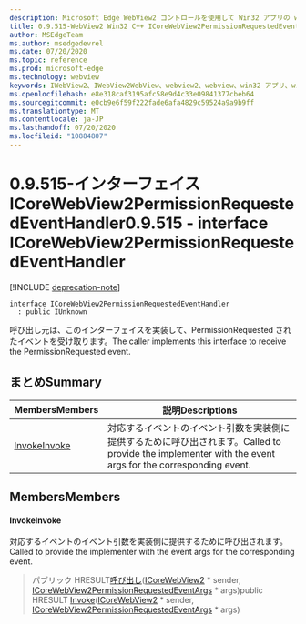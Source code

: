 ```yaml
---
description: Microsoft Edge WebView2 コントロールを使用して Win32 アプリの web コンテンツをホストする
title: 0.9.515-WebView2 Win32 C++ ICoreWebView2PermissionRequestedEventHandler
author: MSEdgeTeam
ms.author: msedgedevrel
ms.date: 07/20/2020
ms.topic: reference
ms.prod: microsoft-edge
ms.technology: webview
keywords: IWebView2、IWebView2WebView、webview2、webview、win32 アプリ、win32、edge、ICoreWebView2、ICoreWebView2Controller、browser control、edge html
ms.openlocfilehash: e8e318caf3195afc58e9d4c33e09841377cbeb64
ms.sourcegitcommit: e0cb9e6f59f222fade6afa4829c59524a9a9b9ff
ms.translationtype: MT
ms.contentlocale: ja-JP
ms.lasthandoff: 07/20/2020
ms.locfileid: "10884807"
---
```

# <span data-ttu-id="e4be6-104">0.9.515-インターフェイス ICoreWebView2PermissionRequestedEventHandler</span><span class="sxs-lookup"><span data-stu-id="e4be6-104">0.9.515 - interface ICoreWebView2PermissionRequestedEventHandler</span></span> 

[!INCLUDE [deprecation-note](../../includes/deprecation-note.md)]

```
interface ICoreWebView2PermissionRequestedEventHandler
  : public IUnknown
```

<span data-ttu-id="e4be6-105">呼び出し元は、このインターフェイスを実装して、PermissionRequested されたイベントを受け取ります。</span><span class="sxs-lookup"><span data-stu-id="e4be6-105">The caller implements this interface to receive the PermissionRequested event.</span></span>

## <span data-ttu-id="e4be6-106">まとめ</span><span class="sxs-lookup"><span data-stu-id="e4be6-106">Summary</span></span>

 <span data-ttu-id="e4be6-107">Members</span><span class="sxs-lookup"><span data-stu-id="e4be6-107">Members</span></span>                        | <span data-ttu-id="e4be6-108">説明</span><span class="sxs-lookup"><span data-stu-id="e4be6-108">Descriptions</span></span>
--------------------------------|---------------------------------------------
[<span data-ttu-id="e4be6-109">Invoke</span><span class="sxs-lookup"><span data-stu-id="e4be6-109">Invoke</span></span>](#invoke) | <span data-ttu-id="e4be6-110">対応するイベントのイベント引数を実装側に提供するために呼び出されます。</span><span class="sxs-lookup"><span data-stu-id="e4be6-110">Called to provide the implementer with the event args for the corresponding event.</span></span>

## <span data-ttu-id="e4be6-111">Members</span><span class="sxs-lookup"><span data-stu-id="e4be6-111">Members</span></span>

#### <span data-ttu-id="e4be6-112">Invoke</span><span class="sxs-lookup"><span data-stu-id="e4be6-112">Invoke</span></span> 

<span data-ttu-id="e4be6-113">対応するイベントのイベント引数を実装側に提供するために呼び出されます。</span><span class="sxs-lookup"><span data-stu-id="e4be6-113">Called to provide the implementer with the event args for the corresponding event.</span></span>

> <span data-ttu-id="e4be6-114">パブリック HRESULT[呼び出し](#invoke)([ICoreWebView2](icorewebview2.md) \* sender, [ICoreWebView2PermissionRequestedEventArgs](icorewebview2permissionrequestedeventargs.md) \* args)</span><span class="sxs-lookup"><span data-stu-id="e4be6-114">public HRESULT [Invoke](#invoke)([ICoreWebView2](icorewebview2.md) \* sender, [ICoreWebView2PermissionRequestedEventArgs](icorewebview2permissionrequestedeventargs.md) \* args)</span></span>

